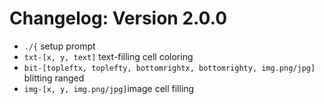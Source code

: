 # Changelog: Version 2.0.0
* `./{` setup prompt
* `txt-[x, y, text]` text-filling cell coloring
* `bit-[topleftx, toplefty, bottomrightx, bottomrighty, img.png/jpg]` blitting ranged
* `img-[x, y, img.png/jpg]`image cell filling
